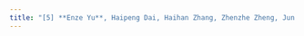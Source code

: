 ```yaml
---
title: "[5] **Enze Yu**, Haipeng Dai, Haihan Zhang, Zhenzhe Zheng, Jun Zhao, Guihai Chen，Prototype-based collaborative learning in UAV-assisted edge computing networks，Software: Practice and Experience (SPE)，2024. *(CCF-B)*"
---
```



